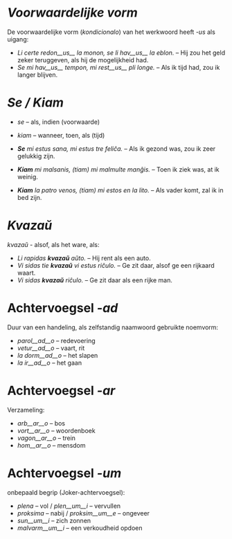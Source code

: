 # *Voorwaardelijke vorm*

De voorwaardelijke vorm (*kondicionalo*) van het werkwoord heeft *-us* als uigang:

- *Li certe redon__us__ la monon, se li hav__us__ la eblon.* – Hij zou het geld zeker teruggeven, als hij de mogelijkheid had.
- *Se mi hav__us__ tempon, mi rest__us__ pli longe.* – Als ik tijd had, zou ik langer blijven.

 

# *Se / Kiam*

- *se* – als, indien (voorwaarde)
- *kiam* – wanneer, toen, als (tijd)

- *__Se__ mi estus sana, mi estus tre feliĉa.* – Als ik gezond was, zou ik zeer gelukkig zijn.
- *__Kiam__ mi malsanis, (tiam) mi malmulte manĝis.* – Toen ik ziek was, at ik weinig.
- *__Kiam__ la patro venos, (tiam) mi estos en la lito.* – Als vader komt, zal ik in bed zijn.

 

# *Kvazaŭ*

*kvazaŭ* - alsof, als het ware, als:

- *Li rapidas __kvazaŭ__ aŭto.* – Hij rent als een auto.
- *Vi sidas tie __kvazaŭ__ vi estus riĉulo.* – Ge zit daar, alsof ge een rijkaard waart.
- *Vi sidas __kvazaŭ__ riĉulo.* – Ge zit daar als een rijke man.

 

# Achtervoegsel *-ad*

Duur van een handeling, als zelfstandig naamwoord gebruikte noemvorm:

- *parol__ad__o* – redevoering
- *vetur__ad__o* – vaart, rit
- *la dorm__ad__o* – het slapen
- *la ir__ad__o* – het gaan
 

# Achtervoegsel *-ar*

Verzameling:

- *arb__ar__o* – bos
- *vort__ar__o* – woordenboek
- *vagon__ar__o* – trein
- *hom__ar__o* – mensdom
 

# Achtervoegsel *-um*

onbepaald begrip (Joker-achtervoegsel):

- *plena* – vol / *plen__um__i* – vervullen
- *proksima* – nabij / *proksim__um__e* – ongeveer
- *sun__um__i* – zich zonnen 
- *malvarm__um__i* – een verkoudheid opdoen
 
